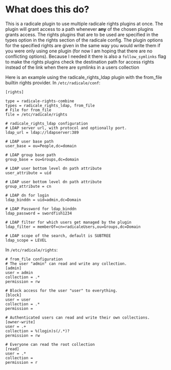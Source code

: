 # What does this do?
This is a radicale plugin to use multiple radicale rights plugins at once.
The plugin will grant access to a path whenever **any** of the chosen plugins grants access.
The rights plugins that are to be used are specified in the types option in the rights section of the radicale config.
The plugin options for the specified rights are given in the same way you would write them if you were only using one plugin (for now I am hoping that there are no conflicting options). Because I needed it there is also a `follow_symlinks` flag to make the rights plugins check the destination path for access rights
instead of the link when there are symlinks in a users collection

Here is an example using the radicale\_rights\_ldap plugin with the from\_file builtin rights provider.
In `/etc/radicale/conf`:
```
[rights]

type = radicale-rights-combine
types = radicale_rights_ldap, from_file
# File for from_file
file = /etc/radicale/rights

# radicale_rights_ldap configuration
# LDAP server url, with protocol and optionally port.
ldap_url = ldap://ldapserver:389

# LDAP user base path
user_base = ou=People,dc=domain

# LDAP group base path
group_base = ou=Groups,dc=domain

# LDAP user bottom level dn path attribute
user_attribute = uid

# LDAP user bottom level dn path attribute
group_attribute = cn

# LDAP dn for login
ldap_binddn = uid=admin,dc=Domain

# LDAP Password for ldap_binddn
ldap_password = swordfish1234

# LDAP filter for which users get managed by the plugin
ldap_filter = memberOf=cn=radicaleUsers,ou=Groups,dc=Domain

# LDAP scope of the search, default is SUBTREE
ldap_scope = LEVEL
```
In `/etc/radicale/rights`:
```
# from_file configuration
# The user "admin" can read and write any collection.
[admin]
user = admin
collection = .*
permission = rw

# Block access for the user "user" to everything.
[block]
user = user
collection = .*
permission =

# Authenticated users can read and write their own collections.
[owner-write]
user = .+
collection = %(login)s(/.*)?
permission = rw

# Everyone can read the root collection
[read]
user = .*
collection =
permission = r
```
